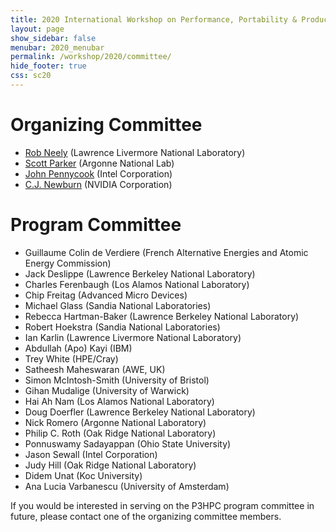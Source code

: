 ```yaml
---
title: 2020 International Workshop on Performance, Portability & Productivity in HPC
layout: page
show_sidebar: false
menubar: 2020_menubar
permalink: /workshop/2020/committee/
hide_footer: true
css: sc20
---
```


# Organizing Committee

- [Rob Neely](mailto:neely4@llnl.gov) (Lawrence Livermore National Laboratory)
- [Scott Parker](mailto:sparker@anl.gov) (Argonne National Lab)
- [John Pennycook](mailto:john.pennycook@intel.com) (Intel Corporation)
- [C.J. Newburn](mailto:cnewburn@nvidia.com) (NVIDIA Corporation)

# Program Committee

- Guillaume Colin de Verdiere (French Alternative Energies and Atomic Energy Commission)
- Jack Deslippe (Lawrence Berkeley National Laboratory)
- Charles Ferenbaugh (Los Alamos National Laboratory)
- Chip Freitag (Advanced Micro Devices)
- Michael Glass (Sandia National Laboratories)
- Rebecca Hartman-Baker (Lawrence Berkeley National Laboratory)
- Robert Hoekstra (Sandia National Laboratories)
- Ian Karlin (Lawrence Livermore National Laboratory)
- Abdullah (Apo) Kayi (IBM)
- Trey White (HPE/Cray)
- Satheesh Maheswaran (AWE, UK)
- Simon McIntosh-Smith (University of Bristol)
- Gihan Mudalige (University of Warwick)
- Hai Ah Nam (Los Alamos National Laboratory)
- Doug Doerfler (Lawrence Berkeley National Laboratory)
- Nick Romero (Argonne National Laboratory)
- Philip C. Roth (Oak Ridge National Laboratory)
- Ponnuswamy Sadayappan (Ohio State University)
- Jason Sewall (Intel Corporation)
- Judy Hill (Oak Ridge National Laboratory)
- Didem Unat (Koc University)
- Ana Lucia Varbanescu (University of Amsterdam)

If you would be interested in serving on the P3HPC program committee in future,
please contact one of the organizing committee members.
